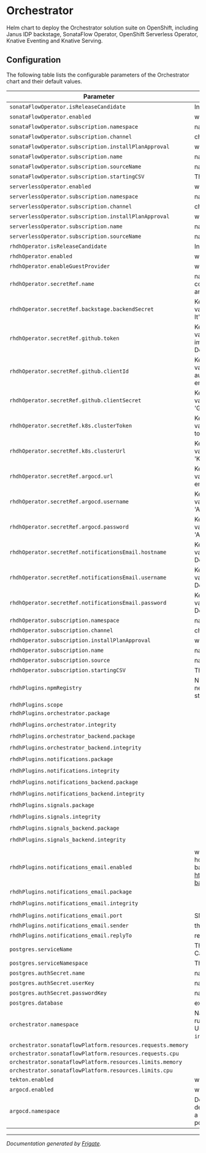 
Orchestrator
===========

Helm chart to deploy the Orchestrator solution suite on OpenShift, including Janus IDP backstage, SonataFlow Operator, OpenShift Serverless Operator, Knative Eventing and Knative Serving.



## Configuration

The following table lists the configurable parameters of the Orchestrator chart and their default values.

| Parameter                | Description             | Default        |
| ------------------------ | ----------------------- | -------------- |
| `sonataFlowOperator.isReleaseCandidate` | Indicates RC builds should be used by the chart to install Sonataflow | `false` |
| `sonataFlowOperator.enabled` | whether the operator should be deployed by the chart | `true` |
| `sonataFlowOperator.subscription.namespace` | namespace where the operator should be deployed | `"openshift-serverless-logic"` |
| `sonataFlowOperator.subscription.channel` | channel of an operator package to subscribe to | `"alpha"` |
| `sonataFlowOperator.subscription.installPlanApproval` | whether the update should be installed automatically | `"Automatic"` |
| `sonataFlowOperator.subscription.name` | name of the operator package | `"logic-operator-rhel8"` |
| `sonataFlowOperator.subscription.sourceName` | name of the catalog source | `"redhat-operators"` |
| `sonataFlowOperator.subscription.startingCSV` | The initial version of the operator | `"logic-operator-rhel8.v1.33.0"` |
| `serverlessOperator.enabled` | whether the operator should be deployed by the chart | `true` |
| `serverlessOperator.subscription.namespace` | namespace where the operator should be deployed | `"openshift-serverless"` |
| `serverlessOperator.subscription.channel` | channel of an operator package to subscribe to | `"stable"` |
| `serverlessOperator.subscription.installPlanApproval` | whether the update should be installed automatically | `"Automatic"` |
| `serverlessOperator.subscription.name` | name of the operator package | `"serverless-operator"` |
| `serverlessOperator.subscription.sourceName` | name of the catalog source | `"redhat-operators"` |
| `rhdhOperator.isReleaseCandidate` | Indicates RC builds should be used by the chart to install RHDH | `false` |
| `rhdhOperator.enabled` | whether the operator should be deployed by the chart | `true` |
| `rhdhOperator.enableGuestProvider` | whether to enable guest provider | `false` |
| `rhdhOperator.secretRef.name` | name of the secret that contains the credentials for the plugin to establish a communication channel with the Kubernetes API, ArgoCD, GitHub servers and SMTP mail server. | `"backstage-backend-auth-secret"` |
| `rhdhOperator.secretRef.backstage.backendSecret` | Key in the secret with name defined in the 'name' field that contains the value of the Backstage backend secret. Defaults to 'BACKEND_SECRET'. It's required. | `"BACKEND_SECRET"` |
| `rhdhOperator.secretRef.github.token` | Key in the secret with name defined in the 'name' field that contains the value of the authentication token as expected by GitHub. Required for importing resource to the catalog, launching software templates and more. Defaults to 'GITHUB_TOKEN', empty for not available. | `"GITHUB_TOKEN"` |
| `rhdhOperator.secretRef.github.clientId` | Key in the secret with name defined in the 'name' field that contains the value of the client ID that you generated on GitHub, for GitHub authentication (requires GitHub App). Defaults to 'GITHUB_CLIENT_ID', empty for not available. | `"GITHUB_CLIENT_ID"` |
| `rhdhOperator.secretRef.github.clientSecret` | Key in the secret with name defined in the 'name' field that contains the value of the client secret tied to the generated client ID. Defaults to 'GITHUB_CLIENT_SECRET', empty for not available. | `"GITHUB_CLIENT_SECRET"` |
| `rhdhOperator.secretRef.k8s.clusterToken` | Key in the secret with name defined in the 'name' field that contains the value of the Kubernetes API bearer token used for authentication. Defaults to 'K8S_CLUSTER_TOKEN', empty for not available. | `"K8S_CLUSTER_TOKEN"` |
| `rhdhOperator.secretRef.k8s.clusterUrl` | Key in the secret with name defined in the 'name' field that contains the value of the API URL of the kubernetes cluster. Defaults to 'K8S_CLUSTER_URL', empty for not available. | `"K8S_CLUSTER_URL"` |
| `rhdhOperator.secretRef.argocd.url` | Key in the secret with name defined in the 'name' field that contains the value of the URL of the ArgoCD API server. Defaults to 'ARGOCD_URL', empty for not available. | `"ARGOCD_URL"` |
| `rhdhOperator.secretRef.argocd.username` | Key in the secret with name defined in the 'name' field that contains the value of the username to login to ArgoCD. Defaults to 'ARGOCD_USERNAME', empty for not available. | `"ARGOCD_USERNAME"` |
| `rhdhOperator.secretRef.argocd.password` | Key in the secret with name  defined in the 'name' field that contains the value of the password to authenticate to ArgoCD. Defaults to 'ARGOCD_PASSWORD', empty for not available. | `"ARGOCD_PASSWORD"` |
| `rhdhOperator.secretRef.notificationsEmail.hostname` | Key in the secret with name defined in the 'name' field that contains the value of the hostname of the SMTP server for the notifications plugin. Defaults to 'NOTIFICATIONS_EMAIL_HOSTNAME', empty for not available. | `"NOTIFICATIONS_EMAIL_HOSTNAME"` |
| `rhdhOperator.secretRef.notificationsEmail.username` | Key in the secret with name defined in the 'name' field that contains the value of the username of the SMTP server for the notifications plugin. Defaults to 'NOTIFICATIONS_EMAIL_USERNAME', empty for not available. | `"NOTIFICATIONS_EMAIL_USERNAME"` |
| `rhdhOperator.secretRef.notificationsEmail.password` | Key in the secret with name defined in the 'name' field that contains the value of the password of the SMTP server for the notifications plugin. Defaults to 'NOTIFICATIONS_EMAIL_PASSWORD', empty for not available. | `"NOTIFICATIONS_EMAIL_PASSWORD"` |
| `rhdhOperator.subscription.namespace` | namespace where the operator should be deployed | `"rhdh-operator"` |
| `rhdhOperator.subscription.channel` | channel of an operator package to subscribe to | `"fast-1.2"` |
| `rhdhOperator.subscription.installPlanApproval` | whether the update should be installed automatically | `"Automatic"` |
| `rhdhOperator.subscription.name` | name of the operator package | `"rhdh"` |
| `rhdhOperator.subscription.source` | name of the catalog source | `"redhat-operators"` |
| `rhdhOperator.subscription.startingCSV` | The initial version of the operator | `""` |
| `rhdhPlugins.npmRegistry` | NPM registry is defined already in the container, but sometimes the registry need to be modified to use different versions of the plugin, for example: staging(https://npm.stage.registry.redhat.com) or development repositories | `"https://npm.stage.registry.redhat.com"` |
| `rhdhPlugins.scope` |  | `"@redhat"` |
| `rhdhPlugins.orchestrator.package` |  | `"backstage-plugin-orchestrator@1.1.0-rc.0-0"` |
| `rhdhPlugins.orchestrator.integrity` |  | `"sha512-uxkNFS/4nkVM6FRq0Uvnznvxcm/3MNdh11R6sRsbmKCP4KF4N9T2GF4lgfD7J+p7EuGMD4UFnjKjaR77v0NGaQ=="` |
| `rhdhPlugins.orchestrator_backend.package` |  | `"backstage-plugin-orchestrator-backend-dynamic@1.1.0-rc.0-0"` |
| `rhdhPlugins.orchestrator_backend.integrity` |  | `"sha512-NIIGpwH/uJaMknTdORdnqsHfPeI/OrAl2biqELal1e9tK2r6PrVWfIWr9XoH5AfOjtQjbeAe7joiLwhM+uyVAw=="` |
| `rhdhPlugins.notifications.package` |  | `"plugin-notifications-dynamic@0.2.0-rc.0-0"` |
| `rhdhPlugins.notifications.integrity` |  | `"sha512-wmISWN02G4OiBF7y8Jpl5KCbDfhzl70s+r0h2tdVh1IIwYmojH5pqXFQAhDd3FTlqYc8yqDG8gEAQ8v66qbU1g=="` |
| `rhdhPlugins.notifications_backend.package` |  | `"plugin-notifications-backend-dynamic@0.2.0-rc.0-0"` |
| `rhdhPlugins.notifications_backend.integrity` |  | `"sha512-CHTNYVGWPxT94viabzCqxKIkDxflium9vkgh9Emu+3SuJSEsrZ6G+U1UZgpQ4gO03oOeiTm3xsoTg/AfKGf7CQ=="` |
| `rhdhPlugins.signals.package` |  | `"plugin-signals-dynamic@0.0.5-rc.0-0"` |
| `rhdhPlugins.signals.integrity` |  | `"sha512-5Iwp9gF6VPiMLJ5NUw5s5Z17AuJ5XYS97wghNTfcmah/OFxTmgZHWxvhcRoXDRQvyj4nc/gOZes74kp6kZ9XDg=="` |
| `rhdhPlugins.signals_backend.package` |  | `"plugin-signals-backend-dynamic@0.1.3-rc.0-0"` |
| `rhdhPlugins.signals_backend.integrity` |  | `"sha512-LlkM2Mf2QTndsS6eBzyXDhJmRTHLpAku3hhlvWhtQChSLTFCtNGRTIQA5WHG7NqLH0QqBz+UcEjX7Vca82QKKg=="` |
| `rhdhPlugins.notifications_email.enabled` | whether to install the notifications email plugin. requires setting of hostname and credentials in backstage secret to enable. See value backstage-backend-auth-secret. See plugin configuration at https://github.com/backstage/backstage/blob/master/plugins/notifications-backend-module-email/config.d.ts | `false` |
| `rhdhPlugins.notifications_email.package` |  | `"plugin-notifications-backend-module-email-dynamic@0.0.0-rc.0-0"` |
| `rhdhPlugins.notifications_email.integrity` |  | `"sha512-TikxFBxBHKJYZy8go+Mw+7yjfSJILgXjr4K0C0+tnKyMOn+OqIX6K8c1fq7IdXto3fftQ+mmCrBqJem25JjVnA=="` |
| `rhdhPlugins.notifications_email.port` | SMTP server port | `587` |
| `rhdhPlugins.notifications_email.sender` | the email sender address | `""` |
| `rhdhPlugins.notifications_email.replyTo` | reply-to address | `""` |
| `postgres.serviceName` | The name of the Postgres DB service to be used by platform services. Cannot be empty. | `"sonataflow-psql-postgresql"` |
| `postgres.serviceNamespace` | The namespace of the Postgres DB service to be used by platform services. | `"sonataflow-infra"` |
| `postgres.authSecret.name` | name of existing secret to use for PostgreSQL credentials. | `"sonataflow-psql-postgresql"` |
| `postgres.authSecret.userKey` | name of key in existing secret to use for PostgreSQL credentials. | `"postgres-username"` |
| `postgres.authSecret.passwordKey` | name of key in existing secret to use for PostgreSQL credentials. | `"postgres-password"` |
| `postgres.database` | existing database instance used by data index and job service | `"sonataflow"` |
| `orchestrator.namespace` | Namespace where sonataflow's workflows run. The value is captured when running the setup.sh script and stored as a label in the selected namespace. User can override the value by populating this field. Defaults to `sonataflow-infra`. | `"sonataflow-infra"` |
| `orchestrator.sonataflowPlatform.resources.requests.memory` |  | `"64Mi"` |
| `orchestrator.sonataflowPlatform.resources.requests.cpu` |  | `"250m"` |
| `orchestrator.sonataflowPlatform.resources.limits.memory` |  | `"1Gi"` |
| `orchestrator.sonataflowPlatform.resources.limits.cpu` |  | `"500m"` |
| `tekton.enabled` | whether to create the Tekton pipeline resources | `false` |
| `argocd.enabled` | whether to install the ArgoCD plugin and create the orchestrator AppProject | `false` |
| `argocd.namespace` | Defines the namespace where the orchestrator's instance of ArgoCD is deployed. The value is captured when running setup.sh script and stored as a label in the selected namespace. User can override the value by populating this field. Defaults to `orchestrator-gitops` in the setup.sh script. | `""` |



---
_Documentation generated by [Frigate](https://frigate.readthedocs.io)._

